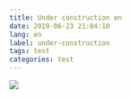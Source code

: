 ```yaml
---
title: Under construction en
date: 2019-06-23 21:04:10
lang: en
label: under-construction
tags: test
categories: test
---
```

![](../images/under-construction.jpg)
